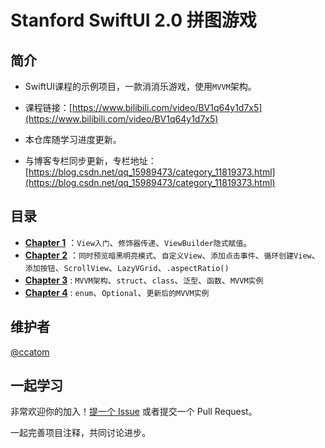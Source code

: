 # Stanford SwiftUI 2.0 拼图游戏

## 简介

- SwiftUI课程的示例项目，一款消消乐游戏，使用`MVVM`架构。

- 课程链接：[https://www.bilibili.com/video/BV1q64y1d7x5](https://www.bilibili.com/video/BV1q64y1d7x5)

- 本仓库随学习进度更新。
- 与博客专栏同步更新，专栏地址：[https://blog.csdn.net/qq_15989473/category_11819373.html](https://blog.csdn.net/qq_15989473/category_11819373.html)

## 目录

- [**Chapter 1**](https://blog.csdn.net/qq_15989473/article/details/124776163) ：`View入门`、`修饰器传递`、`ViewBuilder隐式赋值`。
- [**Chapter 2**](https://blog.csdn.net/qq_15989473/article/details/124791019) ：`同时预览暗黑明亮模式`、`自定义View`、`添加点击事件`、`循环创建View`、`添加按钮`、`ScrollView`、`LazyVGrid`、`.aspectRatio()`
- [**Chapter 3**](https://blog.csdn.net/qq_15989473/article/details/124874827) :  `MVVM架构`、`struct`、`class`、`泛型`、`函数`、`MVVM实例`
- [**Chapter 4**](https://blog.csdn.net/qq_15989473/article/details/125365130) :  `enum`、`Optional`、`更新后的MVVM实例`

## 维护者

[@ccatom](https://github.com/cnatom)

## 一起学习

非常欢迎你的加入！[提一个 Issue](https://github.com/cnatom/MemorizeSwiftUI/issues/new) 或者提交一个 Pull Request。

一起完善项目注释，共同讨论进步。

